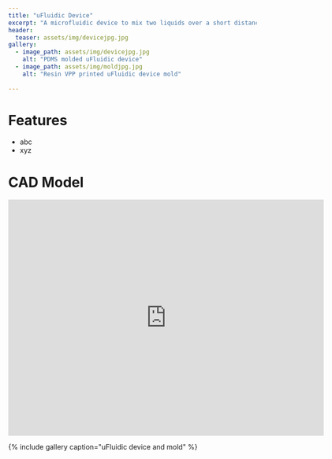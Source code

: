 ```yaml
---
title: "uFluidic Device"
excerpt: "A microfluidic device to mix two liquids over a short distance."
header:
  teaser: assets/img/devicejpg.jpg
gallery:
  - image_path: assets/img/devicejpg.jpg
    alt: "PDMS molded uFluidic device"
  - image_path: assets/img/moldjpg.jpg
    alt: "Resin VPP printed uFluidic device mold"
   
---
```


# Features

* abc
* xyz

# CAD Model
<iframe src="https://vanderbilt643.autodesk360.com/shares/public/SH512d4QTec90decfa6ee89ec95aa46b5c65?mode=embed" width="640" height="480" allowfullscreen="true" webkitallowfullscreen="true" mozallowfullscreen="true"  frameborder="0"></iframe>

{% include gallery caption="uFluidic device and mold" %}

